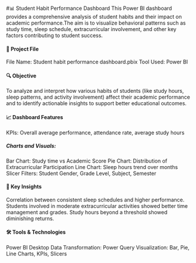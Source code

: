 
#📊 Student Habit Performance Dashboard
This Power BI dashboard provides a comprehensive analysis of student habits and their impact on academic performance.The aim is to visualize 
behavioral patterns such as study time, sleep schedule, extracurricular involvement, and other key factors contributing to student success.

#### 📁 Project File
File Name: Student habit performance dashboard.pbix
Tool Used: Power BI

#### 🔍 Objective
To analyze and interpret how various habits of students (like study hours, sleep patterns, and activity involvement) affect their academic
performance and to identify actionable insights to support better educational outcomes.

#### 📈 Dashboard Features
KPIs: Overall average performance, attendance rate, average study hours

##### Charts and Visuals:
Bar Chart: Study time vs Academic Score
Pie Chart: Distribution of Extracurricular Participation
Line Chart: Sleep hours trend over months
Slicer Filters: Student Gender, Grade Level, Subject, Semester

#### 🧠 Key Insights
Correlation between consistent sleep schedules and higher performance.
Students involved in moderate extracurricular activities showed better time management and grades.
Study hours beyond a threshold showed diminishing returns.

#### 🛠 Tools & Technologies
Power BI Desktop
Data Transformation: Power Query
Visualization: Bar, Pie, Line Charts, KPIs, Slicers

